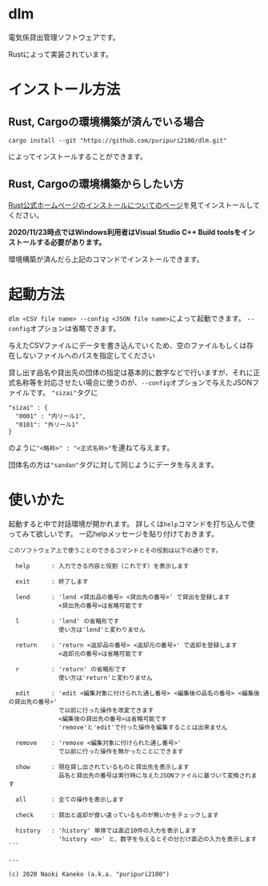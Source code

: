 # dlm

電気係貸出管理ソフトウェアです。

Rustによって実装されています。


# インストール方法


## Rust, Cargoの環境構築が済んでいる場合

```
cargo install --git "https://github.com/puripuri2100/dlm.git"
```

によってインストールすることができます。


## Rust, Cargoの環境構築からしたい方


[Rust公式ホームページのインストールについてのページ](https://www.rust-lang.org/ja/tools/install)を見てインストールしてください。

**2020/11/23時点ではWindows利用者はVisual Studio C++ Build toolsをインストールする必要があります。**


環境構築が済んだら上記のコマンドでインストールできます。



# 起動方法

`dlm <CSV file name> --config <JSON file name>`によって起動できます。
`--config`オプションは省略できます。

与えたCSVファイルにデータを書き込んでいくため、空のファイルもしくは存在しないファイルへのパスを指定してください

貸し出す品名や貸出先の団体の指定は基本的に数字などで行いますが、それに正式名称等を対応させたい場合に使うのが、`--config`オプションで与えたJSONファイルです。
`"sizai"`タグに

```
"sizai" : {
  "0001" : "内リール1",
  "0101": "外リール1"
}
```

のように`"<略称>" : "<正式名称>"`を連ねて与えます。

団体名の方は`"sandan"`タグに対して同じようにデータを与えます。


# 使いかた


起動すると中で対話環境が開かれます。
詳しくは`help`コマンドを打ち込んで使ってみて欲しいです。
一応helpメッセージを貼り付けておきます。


````
このソフトウェア上で使うことのできるコマンドとその役割は以下の通りです。

  help      : 入力できる内容と役割（これです）を表示します

  exit      : 終了します

  lend      : 'lend <貸出品の番号> <貸出先の番号>' で貸出を登録します
              <貸出先の番号>は省略可能です

  l         : 'lend' の省略形です
              使い方は'lend'と変わりません

  return    : 'return <返却品の番号> <返却元の番号>' で返却を登録します
              <返却元の番号>は省略可能です

  r         : 'return' の省略形です
              使い方は'return'と変わりません

  edit      : 'edit <編集対象に付けられた通し番号> <編集後の品名の番号> <編集後の貸出先の番号>'
              で以前に行った操作を改変できます
              <編集後の貸出先の番号>は省略可能です
              'remove'と'edit'で行った操作を編集することは出来ません

  remove    : 'remove <編集対象に付けられた通し番号>'
              で以前に行った操作を無かったことにできます

  show      : 現在貸し出されているものと貸出先を表示します
              品名と貸出先の番号は実行時に与えたJSONファイルに基づいて変換されます

  all       : 全ての操作を表示します

  check     : 貸出と返却が食い違っているものが無いかをチェックします

  history   : 'history' 単体では直近10件の入力を表示します
              'history <n>' と、数字を与えるとその分だけ直近の入力を表示します
```

---

(c) 2020 Naoki Kaneko (a.k.a. "puripuri2100")
